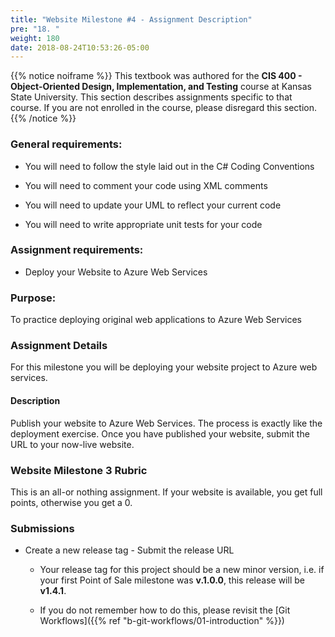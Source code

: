 ```yaml
---
title: "Website Milestone #4 - Assignment Description"
pre: "18. "
weight: 180
date: 2018-08-24T10:53:26-05:00
---
```


{{% notice noiframe %}}
This textbook was authored for the **CIS 400 - Object-Oriented Design, Implementation, and Testing** course at Kansas State University.  This section describes assignments specific to that course.  If you are not enrolled in the course, please disregard this section.
{{% /notice %}}


### General requirements:

* You will need to follow the style laid out in the C# Coding Conventions

* You will need to comment your code using XML comments

* You will need to update your UML to reflect your current code

* You will need to write appropriate unit tests for your code

### Assignment requirements:

* Deploy your Website to Azure Web Services

### Purpose:

To practice deploying original web applications to Azure Web Services

### Assignment Details

For this milestone you will be deploying your website project to Azure web services.

#### Description

Publish your website to Azure Web Services.  The process is exactly like the deployment exercise.  Once you have published your website, submit the URL to your now-live website.

### Website Milestone 3 Rubric
This is an all-or nothing assignment.  If your website is available, you get full points, otherwise you get a 0.

### Submissions

* Create a new release tag - Submit the release URL

  * Your release tag for this project should be a new minor version, i.e. if your first Point of Sale milestone was **v.1.0.0**, this release will be **v1.4.1**.

  * If you do not remember how to do this, please revisit the [Git Workflows]({{% ref "b-git-workflows/01-introduction" %}})
